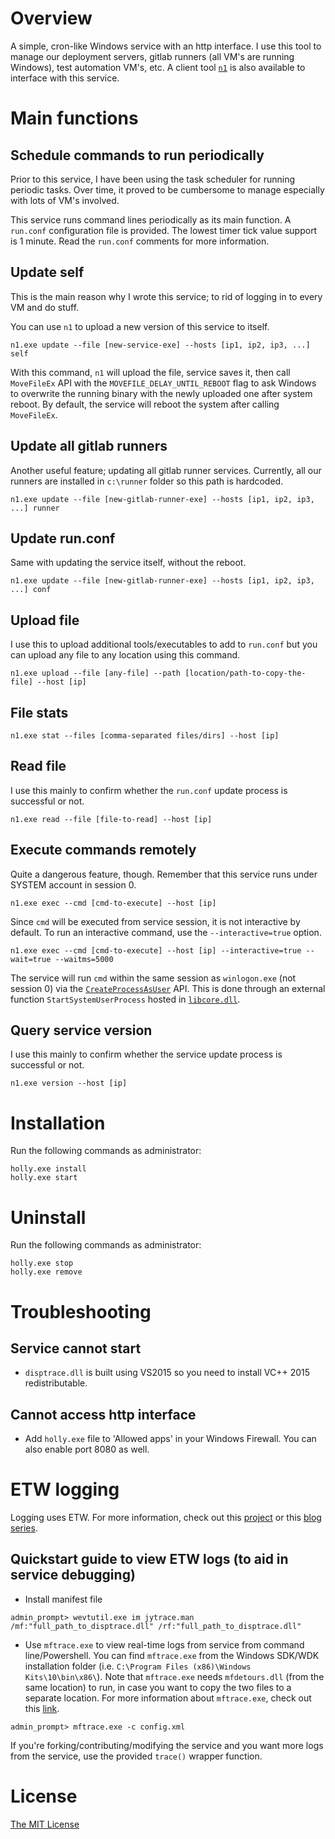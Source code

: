 # Overview

A simple, cron-like Windows service with an http interface. I use this tool to manage our deployment servers, gitlab runners (all VM's are running Windows), test automation VM's, etc. A client tool [`n1`](https://github.com/flowerinthenight/n1) is also available to interface with this service.

# Main functions

## Schedule commands to run periodically

Prior to this service, I have been using the task scheduler for running periodic tasks. Over time, it proved to be cumbersome to manage especially with lots of VM's involved.

This service runs command lines periodically as its main function. A `run.conf` configuration file is provided. The lowest timer tick value support is 1 minute. Read the `run.conf` comments for more information.

## Update self

This is the main reason why I wrote this service; to rid of logging in to every VM and do stuff.

You can use `n1` to upload a new version of this service to itself.

```
n1.exe update --file [new-service-exe] --hosts [ip1, ip2, ip3, ...] self
```

With this command, `n1` will upload the file, service saves it, then call `MoveFileEx` API with the `MOVEFILE_DELAY_UNTIL_REBOOT` flag to ask Windows to overwrite the running binary with the newly uploaded one after system reboot. By default, the service will reboot the system after calling `MoveFileEx`.

## Update all gitlab runners

Another useful feature; updating all gitlab runner services. Currently, all our runners are installed in `c:\runner` folder so this path is hardcoded.

```
n1.exe update --file [new-gitlab-runner-exe] --hosts [ip1, ip2, ip3, ...] runner
```

## Update run.conf

Same with updating the service itself, without the reboot.

```
n1.exe update --file [new-gitlab-runner-exe] --hosts [ip1, ip2, ip3, ...] conf
```

## Upload file

I use this to upload additional tools/executables to add to `run.conf` but you can upload any file to any location using this command.

```
n1.exe upload --file [any-file] --path [location/path-to-copy-the-file] --host [ip]
```

## File stats

```
n1.exe stat --files [comma-separated files/dirs] --host [ip]
```

## Read file

I use this mainly to confirm whether the `run.conf` update process is successful or not.

```
n1.exe read --file [file-to-read] --host [ip]
```

## Execute commands remotely

Quite a dangerous feature, though. Remember that this service runs under SYSTEM account in session 0.

```
n1.exe exec --cmd [cmd-to-execute] --host [ip]
```

Since `cmd` will be executed from service session, it is not interactive by default. To run an interactive command, use the `--interactive=true` option.

```
n1.exe exec --cmd [cmd-to-execute] --host [ip] --interactive=true --wait=true --waitms=5000
```

The service will run `cmd` within the same session as `winlogon.exe` (not session 0) via the [`CreateProcessAsUser`](https://msdn.microsoft.com/en-us/library/windows/desktop/ms682429%28v=vs.85%29.aspx?f=255&MSPPError=-2147217396) API. This is done through an external function `StartSystemUserProcess` hosted in [`libcore.dll`](https://github.com/flowerinthenight/win-cpplib).

## Query service version

I use this mainly to confirm whether the service update process is successful or not.

```
n1.exe version --host [ip]
```

# Installation

Run the following commands as administrator:

```
holly.exe install
holly.exe start
```

# Uninstall

Run the following commands as administrator:

```
holly.exe stop
holly.exe remove
```

# Troubleshooting

## Service cannot start

* `disptrace.dll` is built using VS2015 so you need to install VC++ 2015 redistributable.

## Cannot access http interface

* Add `holly.exe` file to 'Allowed apps' in your Windows Firewall. You can also enable port 8080 as well.

# ETW logging

Logging uses ETW. For more information, check out this [project](https://github.com/flowerinthenight/go-windows-service-etw) or this [blog series](http://flowerinthenight.com/blog/2016/03/01/etw-part1).

## Quickstart guide to view ETW logs (to aid in service debugging)

* Install manifest file

```
admin_prompt> wevtutil.exe im jytrace.man /mf:"full_path_to_disptrace.dll" /rf:"full_path_to_disptrace.dll"
```

* Use `mftrace.exe` to view real-time logs from service from command line/Powershell. You can find `mftrace.exe` from the Windows SDK/WDK installation folder (i.e. `C:\Program Files (x86)\Windows Kits\10\bin\x86\`). Note that `mftrace.exe` needs `mfdetours.dll` (from the same location) to run, in case you want to copy the two files to a separate location. For more information about `mftrace.exe`, check out this [link](https://msdn.microsoft.com/en-us/library/windows/desktop/ff685116(v=vs.85).aspx).

```
admin_prompt> mftrace.exe -c config.xml
```

If you're forking/contributing/modifying the service and you want more logs from the service, use the provided `trace()` wrapper function.

# License

[The MIT License](./LICENSE.md)
